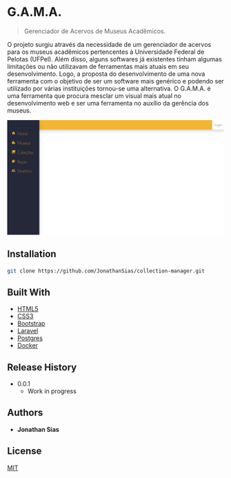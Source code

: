 # G.A.M.A.
> Gerenciador de Acervos de Museus Acadêmicos.

O projeto surgiu através da necessidade de um gerenciador de acervos para os museus acadêmicos pertencentes à Universidade Federal de Pelotas (UFPel). Além disso, alguns softwares já existentes tinham algumas limitações ou não utilizavam de ferramentas mais atuais em seu desenvolvimento. Logo, a proposta do desenvolvimento de uma nova ferramenta com o objetivo de ser um software mais genérico e podendo ser utilizado por várias instituições tornou-se uma alternativa. O G.A.M.A. é uma ferramenta que procura mesclar um visual mais atual no desenvolvimento web e ser uma ferramenta no auxílio da gerência dos museus.

![](gama.png)

## Installation

```sh
git clone https://github.com/JonathanSias/collection-manager.git
```


## Built With

* [HTML5]()
* [CSS3]()
* [Bootstrap](https://getbootstrap.com)
* [Laravel](https://laradock.io/)
* [Postgres](https://www.postgresql.org)
* [Docker]()


## Release History

* 0.0.1
    * Work in progress


## Authors

* **Jonathan Sias** 


## License

[MIT](https://choosealicense.com/licenses/mit/)
